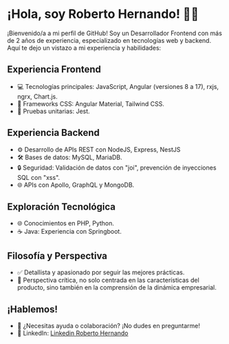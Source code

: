 # ¡Hola, soy Roberto Hernando! 👨‍💻

¡Bienvenido/a a mi perfil de GitHub! Soy un Desarrollador Frontend con más de 2 años de experiencia, especializado en tecnologías web y backend. Aquí te dejo un vistazo a mi experiencia y habilidades:

## Experiencia Frontend
- 💻 Tecnologías principales: JavaScript, Angular (versiones 8 a 17), rxjs, ngrx, Chart.js.
- 🎨 Frameworks CSS: Angular Material, Tailwind CSS.
- 🧪 Pruebas unitarias: Jest.

## Experiencia Backend
- ⚙️ Desarrollo de APIs REST con NodeJS, Express, NestJS
- 🛠️ Bases de datos: MySQL, MariaDB.
- 🔒 Seguridad: Validación de datos con "joi", prevención de inyecciones SQL con "xss".
- 🌐 APIs con Apollo, GraphQL y MongoDB.

## Exploración Tecnológica
- 🌐 Conocimientos en PHP, Python.
- ☕ Java: Experiencia con Springboot.

## Filosofía y Perspectiva
- ✅ Detallista y apasionado por seguir las mejores prácticas.
- 🤔 Perspectiva crítica, no solo centrada en las características del producto, sino también en la comprensión de la dinámica empresarial.

## ¡Hablemos!
- 💬 ¿Necesitas ayuda o colaboración? ¡No dudes en preguntarme!
- 📧 LinkedIn: [Linkedin Roberto Hernando](https://www.linkedin.com/in/roberto-hernando/)
